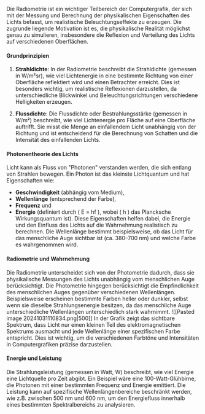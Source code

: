Die Radiometrie ist ein wichtiger Teilbereich der Computergrafik, der sich mit der Messung und Berechnung der physikalischen Eigenschaften des Lichts befasst, um realistische Beleuchtungseffekte zu erzeugen. Die zugrunde liegende Motivation ist es, die physikalische Realität möglichst genau zu simulieren, insbesondere die Reflexion und Verteilung des Lichts auf verschiedenen Oberflächen.
#### Grundprinzipien
1. **Strahldichte**: In der Radiometrie beschreibt die Strahldichte (gemessen in W/m²sr), wie viel Lichtenergie in eine bestimmte Richtung von einer Oberfläche reflektiert wird und einen Betrachter erreicht. Dies ist besonders wichtig, um realistische Reflexionen darzustellen, da unterschiedliche Blickwinkel und Beleuchtungsrichtungen verschiedene Helligkeiten erzeugen.

2. **Flussdichte**: Die Flussdichte oder Bestrahlungsstärke (gemessen in W/m²) beschreibt, wie viel Lichtenergie pro Fläche auf eine Oberfläche auftrifft. Sie misst die Menge an einfallendem Licht unabhängig von der Richtung und ist entscheidend für die Berechnung von Schatten und die Intensität des einfallenden Lichts.
#### Photonentheorie des Lichts
Licht kann als Fluss von "Photonen" verstanden werden, die sich entlang von Strahlen bewegen. Ein Photon ist das kleinste Lichtquantum und hat Eigenschaften wie:
- **Geschwindigkeit** (abhängig vom Medium),
- **Wellenlänge** (entsprechend der Farbe),
- **Frequenz** und
- **Energie** (definiert durch \( E = hf \), wobei \( h \) das Plancksche Wirkungsquantum ist).
Diese Eigenschaften helfen dabei, die Energie und den Einfluss des Lichts auf die Wahrnehmung realistisch zu berechnen. Die Wellenlänge bestimmt beispielsweise, ob das Licht für das menschliche Auge sichtbar ist (ca. 380–700 nm) und welche Farbe es wahrgenommen wird.
#### Radiometrie und Wahrnehmung
Die Radiometrie unterscheidet sich von der Photometrie dadurch, dass sie physikalische Messungen des Lichts unabhängig vom menschlichen Auge berücksichtigt. Die Photometrie hingegen berücksichtigt die Empfindlichkeit des menschlichen Auges gegenüber verschiedenen Wellenlängen. Beispielsweise erscheinen bestimmte Farben heller oder dunkler, selbst wenn sie dieselbe Strahlungsenergie besitzen, da das menschliche Auge unterschiedliche Wellenlängen unterschiedlich stark wahrnimmt.
![[Pasted image 20241031110834.png|500]]
In der Grafik zeigt das sichtbare Spektrum, dass Licht nur einen kleinen Teil des elektromagnetischen Spektrums ausmacht und jede Wellenlänge einer spezifischen Farbe entspricht. Dies ist wichtig, um die verschiedenen Farbtöne und Intensitäten in Computergrafiken präzise darzustellen.
#### Energie und Leistung
Die Strahlungsleistung (gemessen in Watt, W) beschreibt, wie viel Energie eine Lichtquelle pro Zeit abgibt. Ein Beispiel wäre eine 100-Watt-Glühbirne, die Photonen mit einer bestimmten Frequenz und Energie emittiert. Die Leistung kann auf spezifische Wellenlängenbereiche beschränkt werden, wie z.B. zwischen 500 nm und 600 nm, um den Energiefluss innerhalb eines bestimmten Spektralbereichs zu analysieren.
